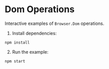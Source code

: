 # Dom Operations

Interactive examples of `Browser.Dom` operations.

1. Install dependencies:

```
npm install
```

2. Run the example:

```
npm start
```
